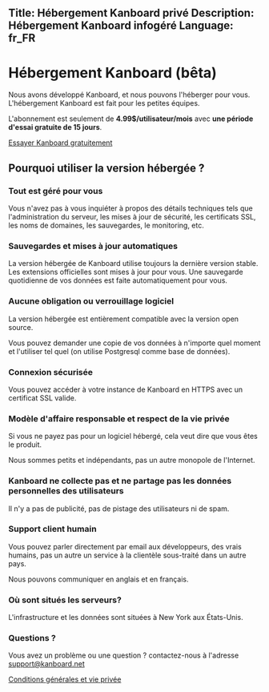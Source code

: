 Title: Hébergement Kanboard privé
Description: Hébergement Kanboard infogéré
Language: fr_FR
---

Hébergement Kanboard (bêta)
====================

Nous avons développé Kanboard, et nous pouvons l'héberger pour vous.
L'hébergement Kanboard est fait pour les petites équipes.

L'abonnement est seulement de **4.99$/utilisateur/mois** avec **une période d'essai gratuite de 15 jours**.

<p class="align-center">
    <a href="https://signup.kanboard.net/" class="btn btn-blue subscribe-link">Essayer Kanboard gratuitement</a>
</p>

Pourquoi utiliser la version hébergée ?
---------------------------------------

### Tout est géré pour vous

Vous n'avez pas à vous inquiéter à propos des détails techniques tels que l'administration du serveur,
les mises à jour de sécurité, les certificats SSL, les noms de domaines, les sauvegardes, le monitoring, etc.

### Sauvegardes et mises à jour automatiques

La version hébergée de Kanboard utilise toujours la dernière version stable.
Les extensions officielles sont mises à jour pour vous.
Une sauvegarde quotidienne de vos données est faite automatiquement pour vous.

### Aucune obligation ou verrouillage logiciel

La version hébergée est entièrement compatible avec la version open source.

Vous pouvez demander une copie de vos données à n'importe quel moment et l'utiliser tel quel (on utilise Postgresql comme base de données).

### Connexion sécurisée

Vous pouvez accéder à votre instance de Kanboard en HTTPS avec un certificat SSL valide.

### Modèle d'affaire responsable et respect de la vie privée

Si vous ne payez pas pour un logiciel hébergé, cela veut dire que vous êtes le produit.

Nous sommes petits et indépendants, pas un autre monopole de l'Internet.

### Kanboard ne collecte pas et ne partage pas les données personnelles des utilisateurs

Il n'y a pas de publicité, pas de pistage des utilisateurs ni de spam.

### Support client humain

Vous pouvez parler directement par email aux développeurs, des vrais humains, pas un autre un service à la clientèle sous-traité dans un autre pays.

Nous pouvons communiquer en anglais et en français.

### Où sont situés les serveurs?

L'infrastructure et les données sont situées à New York aux États-Unis.

### Questions ?

Vous avez un problème ou une question ? contactez-nous à l'adresse [support@kanboard.net](mailto:support@kanboard.net)

<aside><a href="/terms">Conditions générales et vie privée</aside>
